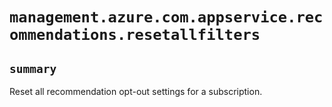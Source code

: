 # `management.azure.com.appservice.recommendations.resetallfilters`

## `summary`
Reset all recommendation opt-out settings for a subscription.


